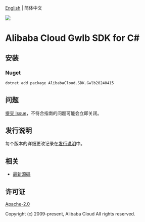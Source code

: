 [English](README.md) | 简体中文

![](https://aliyunsdk-pages.alicdn.com/icons/AlibabaCloud.svg)

# Alibaba Cloud Gwlb SDK for C#

## 安装

### Nuget

```bash
dotnet add package AlibabaCloud.SDK.Gwlb20240415
```

## 问题

[提交 Issue](https://github.com/aliyun/alibabacloud-csharp-sdk/issues/new)，不符合指南的问题可能会立即关闭。

## 发行说明

每个版本的详细更改记录在[发行说明](./ChangeLog.md)中。

## 相关

* [最新源码](https://github.com/aliyun/alibabacloud-csharp-sdk/)

## 许可证

[Apache-2.0](http://www.apache.org/licenses/LICENSE-2.0)

Copyright (c) 2009-present, Alibaba Cloud All rights reserved.
